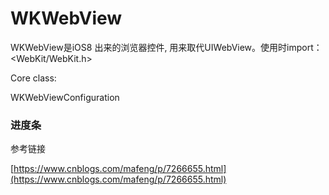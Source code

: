 # WKWebView

WKWebView是iOS8 出来的浏览器控件, 用来取代UIWebView。使用时import：&lt;WebKit/WebKit.h&gt;

Core class:





WKWebViewConfiguration



### 

### 进度条

参考链接

[https://www.cnblogs.com/mafeng/p/7266655.html](https://www.cnblogs.com/mafeng/p/7266655.html)

